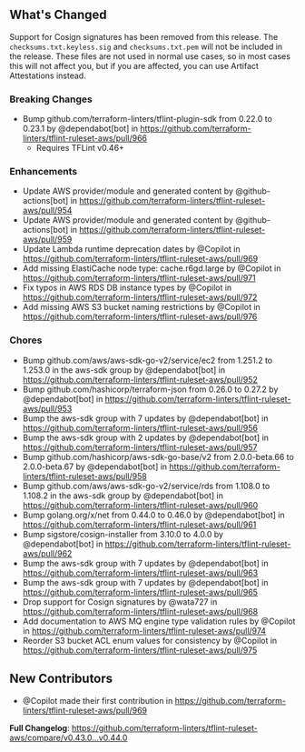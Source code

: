 ## What's Changed

Support for Cosign signatures has been removed from this release. The `checksums.txt.keyless.sig` and `checksums.txt.pem` will not be included in the release.
These files are not used in normal use cases, so in most cases this will not affect you, but if you are affected, you can use Artifact Attestations instead.

### Breaking Changes
* Bump github.com/terraform-linters/tflint-plugin-sdk from 0.22.0 to 0.23.1 by @dependabot[bot] in https://github.com/terraform-linters/tflint-ruleset-aws/pull/966
  * Requires TFLint v0.46+

### Enhancements
* Update AWS provider/module and generated content by @github-actions[bot] in https://github.com/terraform-linters/tflint-ruleset-aws/pull/954
* Update AWS provider/module and generated content by @github-actions[bot] in https://github.com/terraform-linters/tflint-ruleset-aws/pull/959
* Update Lambda runtime deprecation dates by @Copilot in https://github.com/terraform-linters/tflint-ruleset-aws/pull/969
* Add missing ElastiCache node type: cache.r6gd.large by @Copilot in https://github.com/terraform-linters/tflint-ruleset-aws/pull/971
* Fix typos in AWS RDS DB instance types by @Copilot in https://github.com/terraform-linters/tflint-ruleset-aws/pull/972
* Add missing AWS S3 bucket naming restrictions by @Copilot in https://github.com/terraform-linters/tflint-ruleset-aws/pull/976

### Chores
* Bump github.com/aws/aws-sdk-go-v2/service/ec2 from 1.251.2 to 1.253.0 in the aws-sdk group by @dependabot[bot] in https://github.com/terraform-linters/tflint-ruleset-aws/pull/952
* Bump github.com/hashicorp/terraform-json from 0.26.0 to 0.27.2 by @dependabot[bot] in https://github.com/terraform-linters/tflint-ruleset-aws/pull/953
* Bump the aws-sdk group with 7 updates by @dependabot[bot] in https://github.com/terraform-linters/tflint-ruleset-aws/pull/956
* Bump the aws-sdk group with 2 updates by @dependabot[bot] in https://github.com/terraform-linters/tflint-ruleset-aws/pull/957
* Bump github.com/hashicorp/aws-sdk-go-base/v2 from 2.0.0-beta.66 to 2.0.0-beta.67 by @dependabot[bot] in https://github.com/terraform-linters/tflint-ruleset-aws/pull/958
* Bump github.com/aws/aws-sdk-go-v2/service/rds from 1.108.0 to 1.108.2 in the aws-sdk group by @dependabot[bot] in https://github.com/terraform-linters/tflint-ruleset-aws/pull/960
* Bump golang.org/x/net from 0.44.0 to 0.46.0 by @dependabot[bot] in https://github.com/terraform-linters/tflint-ruleset-aws/pull/961
* Bump sigstore/cosign-installer from 3.10.0 to 4.0.0 by @dependabot[bot] in https://github.com/terraform-linters/tflint-ruleset-aws/pull/962
* Bump the aws-sdk group with 7 updates by @dependabot[bot] in https://github.com/terraform-linters/tflint-ruleset-aws/pull/963
* Bump the aws-sdk group with 7 updates by @dependabot[bot] in https://github.com/terraform-linters/tflint-ruleset-aws/pull/965
* Drop support for Cosign signatures by @wata727 in https://github.com/terraform-linters/tflint-ruleset-aws/pull/968
* Add documentation to AWS MQ engine type validation rules by @Copilot in https://github.com/terraform-linters/tflint-ruleset-aws/pull/974
* Reorder S3 bucket ACL enum values for consistency by @Copilot in https://github.com/terraform-linters/tflint-ruleset-aws/pull/975

## New Contributors
* @Copilot made their first contribution in https://github.com/terraform-linters/tflint-ruleset-aws/pull/969

**Full Changelog**: https://github.com/terraform-linters/tflint-ruleset-aws/compare/v0.43.0...v0.44.0
